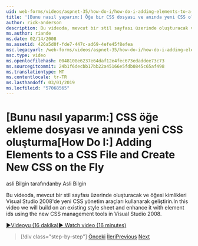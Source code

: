 ```yaml
---
uid: web-forms/videos/aspnet-35/how-do-i/how-do-i-adding-elements-to-a-css-file-and-create-new-css-on-the-fly
title: '[Bunu nasıl yaparım:] Öğe bir CSS dosyası ve anında yeni CSS oluşturma ekleme | Microsoft Docs'
author: rick-anderson
description: Bu videoda, mevcut bir stil sayfası üzerinde oluşturacak ve öğesi kimlikleri Visual Studio 2008'de yeni CSS yönetim araçları kullanarak geliştirin.
ms.author: riande
ms.date: 02/14/2008
ms.assetid: 426a5d0f-fde7-447c-ad69-4efe45f8efea
msc.legacyurl: /web-forms/videos/aspnet-35/how-do-i/how-do-i-adding-elements-to-a-css-file-and-create-new-css-on-the-fly
msc.type: video
ms.openlocfilehash: 0048108e6237e64daf12e4fec673edaddee73c73
ms.sourcegitcommit: 24b1f6decbb17bb22a45166e5fdb0845c65af498
ms.translationtype: MT
ms.contentlocale: tr-TR
ms.lasthandoff: 03/01/2019
ms.locfileid: "57068565"
---
```

<a name="how-do-i-adding-elements-to-a-css-file-and-create-new-css-on-the-fly"></a><span data-ttu-id="1538b-103">[Bunu nasıl yaparım:] CSS öğe ekleme dosyası ve anında yeni CSS oluşturma</span><span class="sxs-lookup"><span data-stu-id="1538b-103">[How Do I:] Adding Elements to a CSS File and Create New CSS on the Fly</span></span>
====================
<span data-ttu-id="1538b-104">asli Bilgin tarafından</span><span class="sxs-lookup"><span data-stu-id="1538b-104">by Asli Bilgin</span></span>

<span data-ttu-id="1538b-105">Bu videoda, mevcut bir stil sayfası üzerinde oluşturacak ve öğesi kimlikleri Visual Studio 2008'de yeni CSS yönetim araçları kullanarak geliştirin.</span><span class="sxs-lookup"><span data-stu-id="1538b-105">In this video we will build on an existing style sheet and enhance it with element ids using the new CSS management tools in Visual Studio 2008.</span></span>

[<span data-ttu-id="1538b-106">&#9654;Videoyu (16 dakika)</span><span class="sxs-lookup"><span data-stu-id="1538b-106">&#9654; Watch video (16 minutes)</span></span>](https://channel9.msdn.com/Blogs/ASP-NET-Site-Videos/how-do-i-adding-elements-to-a-css-file-and-create-new-css-on-the-fly)

> [!div class="step-by-step"]
> <span data-ttu-id="1538b-107">[Önceki](how-do-i-working-with-visual-studio-2008-net-framework.md)
> [İleri](how-do-i-advance-cascading-style-sheet-features-and-management.md)</span><span class="sxs-lookup"><span data-stu-id="1538b-107">[Previous](how-do-i-working-with-visual-studio-2008-net-framework.md)
[Next](how-do-i-advance-cascading-style-sheet-features-and-management.md)</span></span>
